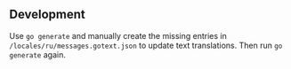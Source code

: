 ## Development

Use `go generate` and manually create the missing entries in
`/locales/ru/messages.gotext.json` to update text translations. Then run `go
generate` again.